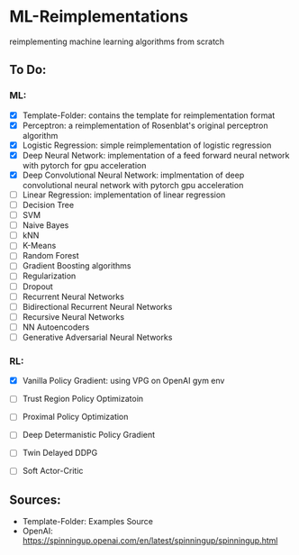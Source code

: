 # ML-Reimplementations
reimplementing machine learning algorithms from scratch

## To Do:

 ### ML:
  - [x] Template-Folder: contains the template for reimplementation format
  - [x] Perceptron: a reimplementation of Rosenblat's original perceptron algorithm
  - [x] Logistic Regression: simple reimplementation of logistic regression
  - [x] Deep Neural Network: implementation of a feed forward neural network with pytorch for gpu acceleration
  - [x] Deep Convolutional Neural Network: implmentation of deep convolutional neural network with pytorch gpu acceleration
  - [ ] Linear Regression: implementation of linear regression 
  - [ ] Decision Tree
  - [ ] SVM
  - [ ] Naive Bayes
  - [ ] kNN
  - [ ] K-Means
  - [ ] Random Forest
  - [ ] Gradient Boosting algorithms
  - [ ] Regularization
  - [ ] Dropout
  - [ ] Recurrent Neural Networks
  - [ ] Bidirectional Recurrent Neural Networks
  - [ ] Recursive Neural Networks
  - [ ] NN Autoencoders
  - [ ] Generative Adversarial Neural Networks
  
 ### RL:
  - [x] Vanilla Policy Gradient: using VPG on OpenAI gym env
  - [ ] Trust Region Policy Optimizatoin
  - [ ] Proximal Policy Optimization
  - [ ] Deep Determanistic Policy Gradient
  - [ ] Twin Delayed DDPG
  - [ ] Soft Actor-Critic

  
  
## Sources:
 * Template-Folder: Examples Source
 * OpenAI: https://spinningup.openai.com/en/latest/spinningup/spinningup.html


